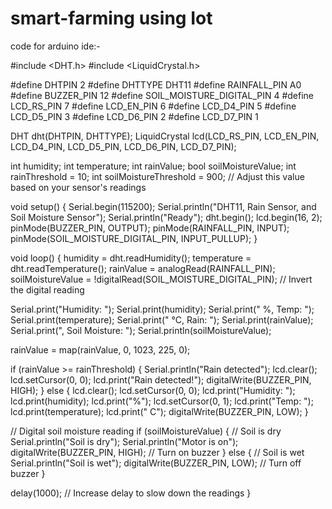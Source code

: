 # smart-farming using Iot
code for arduino ide:-


#include <DHT.h>
#include <LiquidCrystal.h>

#define DHTPIN 2
#define DHTTYPE DHT11
#define RAINFALL_PIN A0
#define BUZZER_PIN 12
#define SOIL_MOISTURE_DIGITAL_PIN 4
#define LCD_RS_PIN 7
#define LCD_EN_PIN 6
#define LCD_D4_PIN 5
#define LCD_D5_PIN 3
#define LCD_D6_PIN 2
#define LCD_D7_PIN 1

DHT dht(DHTPIN, DHTTYPE);
LiquidCrystal lcd(LCD_RS_PIN, LCD_EN_PIN, LCD_D4_PIN, LCD_D5_PIN, LCD_D6_PIN, LCD_D7_PIN);

int humidity;
int temperature;
int rainValue;
bool soilMoistureValue;
int rainThreshold = 10;
int soilMoistureThreshold = 900; // Adjust this value based on your sensor's readings

void setup() {
  Serial.begin(115200);
  Serial.println("DHT11, Rain Sensor, and Soil Moisture Sensor");
  Serial.println("Ready");
  dht.begin();
  lcd.begin(16, 2);
  pinMode(BUZZER_PIN, OUTPUT);
  pinMode(RAINFALL_PIN, INPUT);
  pinMode(SOIL_MOISTURE_DIGITAL_PIN, INPUT_PULLUP);
}

void loop() {
  humidity = dht.readHumidity();
  temperature = dht.readTemperature();
  rainValue = analogRead(RAINFALL_PIN);
  soilMoistureValue = !digitalRead(SOIL_MOISTURE_DIGITAL_PIN); // Invert the digital reading

  Serial.print("Humidity: ");
  Serial.print(humidity);
  Serial.print(" %, Temp: ");
  Serial.print(temperature);
  Serial.print(" °C, Rain: ");
  Serial.print(rainValue);
  Serial.print(", Soil Moisture: ");
  Serial.println(soilMoistureValue);

  rainValue = map(rainValue, 0, 1023, 225, 0);

  if (rainValue >= rainThreshold) {
    Serial.println("Rain detected");
    lcd.clear();
    lcd.setCursor(0, 0);
    lcd.print("Rain detected!");
    digitalWrite(BUZZER_PIN, HIGH);
  } else {
    lcd.clear();
    lcd.setCursor(0, 0);
    lcd.print("Humidity: ");
    lcd.print(humidity);
    lcd.print("%");
    lcd.setCursor(0, 1);
    lcd.print("Temp: ");
    lcd.print(temperature);
    lcd.print(" C");
    digitalWrite(BUZZER_PIN, LOW);
  }

  // Digital soil moisture reading
  if (soilMoistureValue) {
    // Soil is dry
    Serial.println("Soil is dry");
    Serial.println("Motor is on");
    digitalWrite(BUZZER_PIN, HIGH); // Turn on buzzer
  } else {
    // Soil is wet
    Serial.println("Soil is wet");
    digitalWrite(BUZZER_PIN, LOW); // Turn off buzzer
  }

  delay(1000); // Increase delay to slow down the readings
}
